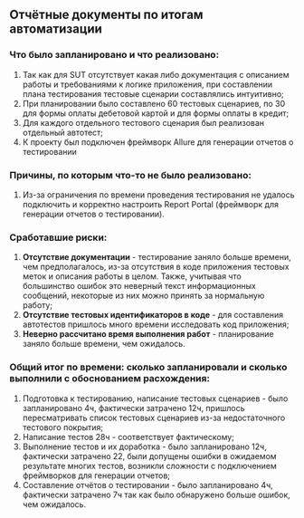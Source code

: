 ## Отчётные документы по итогам автоматизации


### Что было запланировано и что реализовано:

1. Так как для SUT отсутствует какая либо документация с описанием работы и требованиями к логике приложения, при составлении плана тестирования тестовые сценарии составлялись интуитивно;
2. При планировании было составлено 60 тестовых сценариев, по 30 для формы оплаты дебетовой картой и для формы оплаты в кредит;
3. Для каждого отдельного тестового сценария был реализован отдельный автотест;
4. К проекту был подключен фреймворк Allure для генерации отчетов о тестировании
### Причины, по которым что-то не было реализовано:

1. Из-за ограничения по времени проведения тестирования не удалось подключить и корректно настроить Report Portal (фреймворк для генерации отчетов о тестировании). 
### Сработавшие риски:

1.  **Отсутствие документации** - тестирование заняло больше времени, чем предполагалось, из-за отсутствия в коде приложения тестовых меток и описания работы  в целом. Также, учитывая что большинство ошибок это неверный текст информационных сообщений, некоторые из них можно принять за нормальную работу;
2. **Отсутствие тестовых идентификаторов в коде** - для составления автотестов пришлось много времени исследовать код приложения;
3. **Неверно рассчитано время выполнения работ** - планирование заняло больше времени, чем ожидалось.
### Общий итог по времени: сколько запланировали и сколько выполнили с обоснованием расхождения:

1. Подготовка к тестированию, написание тестовых сценариев  - было запланировано 4ч, фактически затрачено 12ч, пришлось пересматривать список тестовых сценариев из-за недостаточного тестового покрытия;
2. Написание тестов 28ч - соответствует фактическому;
3. Выполнение тестов и их доработка - было запланировано 12ч, фактически затрачено 22, были допущены ошибки в ожидаемом результате многих тестов, возникли сложности с подключением фреймворков для генерации отчетов;
4. Составление отчётов о тестировании - было запланировано 4ч, фактически затрачено 7ч так как было обнаружено больше ошибок, чем ожидалось.

